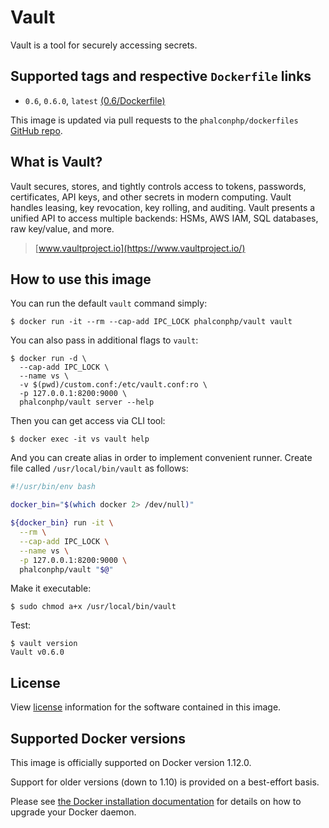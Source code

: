 # Vault

Vault is a tool for securely accessing secrets.

## Supported tags and respective `Dockerfile` links

* `0.6`, `0.6.0`, `latest` [(0.6/Dockerfile)](https://github.com/phalcon/dockerfiles/tree/master/vault/0.6)

This image is updated via pull requests to the `phalconphp/dockerfiles` [GitHub repo](https://github.com/phalcon/dockerfiles).

## What is Vault?

Vault secures, stores, and tightly controls access to tokens, passwords, certificates, API keys, and other secrets in
modern computing. Vault handles leasing, key revocation, key rolling, and auditing. Vault presents a unified API to
access multiple backends: HSMs, AWS IAM, SQL databases, raw key/value, and more.

> [www.vaultproject.io](https://www.vaultproject.io/)

## How to use this image

You can run the default `vault` command simply:

```
$ docker run -it --rm --cap-add IPC_LOCK phalconphp/vault vault
```

You can also pass in additional flags to `vault`:

```
$ docker run -d \
  --cap-add IPC_LOCK \
  --name vs \
  -v $(pwd)/custom.conf:/etc/vault.conf:ro \
  -p 127.0.0.1:8200:9000 \
  phalconphp/vault server --help
```

Then you can get access via CLI tool:

```
$ docker exec -it vs vault help
```

And you can create alias in order to implement convenient runner. Create file called `/usr/local/bin/vault` as follows:

```sh
#!/usr/bin/env bash

docker_bin="$(which docker 2> /dev/null)"

${docker_bin} run -it \
  --rm \
  --cap-add IPC_LOCK \
  --name vs \
  -p 127.0.0.1:8200:9000 \
  phalconphp/vault "$@"
```

Make it executable:

```
$ sudo chmod a+x /usr/local/bin/vault
```

Test:

```
$ vault version
Vault v0.6.0
```

## License

View [license](https://github.com/hashicorp/vault/blob/master/LICENSE) information for the software contained in this image.


## Supported Docker versions

This image is officially supported on Docker version 1.12.0.

Support for older versions (down to 1.10) is provided on a best-effort basis.

Please see [the Docker installation documentation](https://docs.docker.com/installation/) for details on how to upgrade your Docker daemon.
